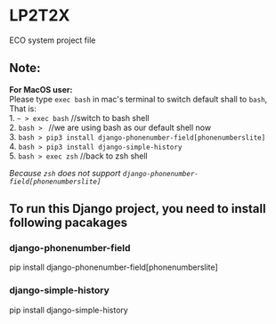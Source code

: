 # LP2T2X
ECO system project file


## Note:
**For MacOS user:**  
Please type `exec bash` in mac's terminal to switch default shall to `bash`,  
That is:   
         1. `~ > exec bash`  //switch to bash shell  
         2. `bash > `  //we are using bash as our default shell now   
         3. `bash > pip3 install django-phonenumber-field[phonenumberslite]`   
         4. `bash > pip3 install django-simple-history`  
         5. `bash > exec zsh` //back to zsh shell  

*Because `zsh` does not support  `django-phonenumber-field[phonenumberslite]`*


## To run this Django project, you need to install following pacakages

### django-phonenumber-field
pip install django-phonenumber-field[phonenumberslite]

### django-simple-history
pip install django-simple-history
